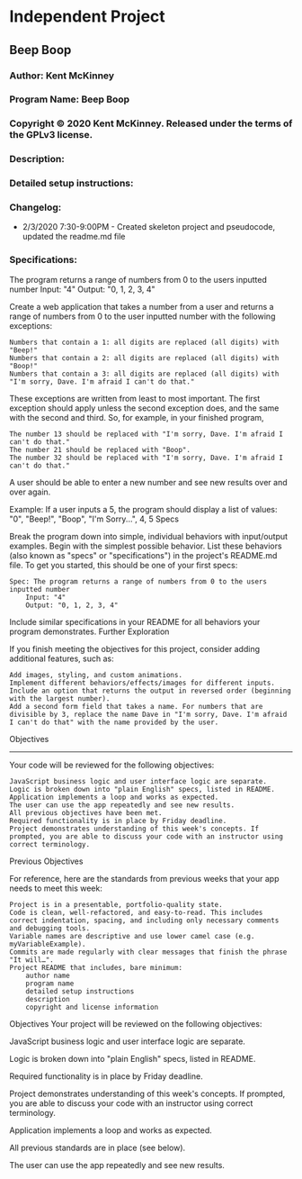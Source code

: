 # Independent Project
## Beep Boop


### Author: Kent McKinney
### Program Name: Beep Boop
### Copyright &copy; 2020 Kent McKinney. Released under the terms of the GPLv3 license.
### Description: 
### Detailed setup instructions:


### Changelog:
* 2/3/2020 7:30-9:00PM - Created skeleton project and pseudocode, updated the readme.md file


### Specifications:
The program returns a range of numbers from 0 to the users inputted number
        Input: "4"
        Output: "0, 1, 2, 3, 4"




Create a web application that takes a number from a user and returns a range of numbers from 0 to the user inputted number with the following exceptions:

    Numbers that contain a 1: all digits are replaced (all digits) with "Beep!"
    Numbers that contain a 2: all digits are replaced (all digits) with "Boop!"
    Numbers that contain a 3: all digits are replaced (all digits) with "I'm sorry, Dave. I'm afraid I can't do that."

These exceptions are written from least to most important. The first exception should apply unless the second exception does, and the same with the second and third. So, for example, in your finished program,

    The number 13 should be replaced with "I'm sorry, Dave. I'm afraid I can't do that."
    The number 21 should be replaced with "Boop".
    The number 32 should be replaced with "I'm sorry, Dave. I'm afraid I can't do that."

A user should be able to enter a new number and see new results over and over again.

Example: If a user inputs a 5, the program should display a list of values: "0", "Beep!", "Boop", "I'm Sorry...", 4, 5
Specs

Break the program down into simple, individual behaviors with input/output examples. Begin with the simplest possible behavior. List these behaviors (also known as "specs" or "specifications") in the project's README.md file. To get you started, this should be one of your first specs:

    Spec: The program returns a range of numbers from 0 to the users inputted number
        Input: "4"
        Output: "0, 1, 2, 3, 4"

Include similar specifications in your README for all behaviors your program demonstrates.
Further Exploration

If you finish meeting the objectives for this project, consider adding additional features, such as:

    Add images, styling, and custom animations.
    Implement different behaviors/effects/images for different inputs.
    Include an option that returns the output in reversed order (beginning with the largest number).
    Add a second form field that takes a name. For numbers that are divisible by 3, replace the name Dave in "I'm sorry, Dave. I'm afraid I can't do that" with the name provided by the user.

Objectives

<hr>

Your code will be reviewed for the following objectives:

    JavaScript business logic and user interface logic are separate.
    Logic is broken down into "plain English" specs, listed in README.
    Application implements a loop and works as expected.
    The user can use the app repeatedly and see new results.
    All previous objectives have been met.
    Required functionality is in place by Friday deadline.
    Project demonstrates understanding of this week's concepts. If prompted, you are able to discuss your code with an instructor using correct terminology.

Previous Objectives

For reference, here are the standards from previous weeks that your app needs to meet this week:

    Project is in a presentable, portfolio-quality state.
    Code is clean, well-refactored, and easy-to-read. This includes correct indentation, spacing, and including only necessary comments and debugging tools.
    Variable names are descriptive and use lower camel case (e.g. myVariableExample).
    Commits are made regularly with clear messages that finish the phrase "It will…".
    Project README that includes, bare minimum:
        author name
        program name
        detailed setup instructions
        description
        copyright and license information

Objectives
Your project will be reviewed on the following objectives:

JavaScript business logic and user interface logic are separate.

Logic is broken down into "plain English" specs, listed in README.

Required functionality is in place by Friday deadline.

Project demonstrates understanding of this week's concepts. If prompted, you are able to discuss your code with an instructor using correct terminology.

Application implements a loop and works as expected.

All previous standards are in place (see below).

The user can use the app repeatedly and see new results. 
